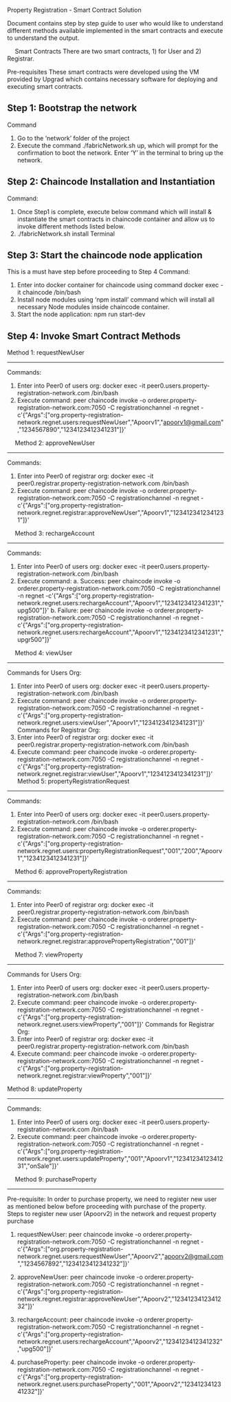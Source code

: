 Property Registration - Smart Contract Solution


Document contains step by step guide to user who would like to understand different methods available implemented in the smart contracts and execute to understand the output.


 
Smart Contracts
There are two smart contracts, 1) for User and 2) Registrar. 

Pre-requisites
These smart contracts were developed using the VM provided by Upgrad which contains necessary software for deploying and executing smart contracts. 

Step 1: Bootstrap the network	
-----------------------------
Command
1.	Go to the ‘network’ folder of the project
2.	Execute the command ./fabricNetwork.sh up, which will prompt for the confirmation to boot the network. Enter ‘Y’ in the terminal to bring up the network.
 
Step 2: Chaincode Installation and Instantiation
------------------------------------------------
Command: 
1.	Once Step1 is complete, execute below command which will install & instantiate the smart contracts in chaincode container and allow us to invoke different methods listed below. 
2.	./fabricNetwork.sh install
Terminal 
 
Step 3: Start the chaincode node application
--------------------------------------------
This is a must have step before proceeding to Step 4
Command: 
1.	Enter into docker container for chaincode using command docker exec -it chaincode /bin/bash
2.	Install node modules using ‘npm install’ command which will install all necessary Node modules inside chaincode container. 
3.	Start the node application: npm run start-dev
 
Step 4: Invoke Smart Contract Methods
-------------------------------------
Method 1: requestNewUser
************************
Commands: 
1.	Enter into Peer0 of users org: docker exec -it peer0.users.property-registration-network.com /bin/bash
2.	Execute command: peer chaincode invoke -o orderer.property-registration-network.com:7050 -C registrationchannel -n regnet -c'{"Args":["org.property-registration-network.regnet.users:requestNewUser","Apoorv1","apoorv1@gmail.com","1234567890","1234123412341231"]}'

 
Method 2: approveNewUser
************************
Commands: 
1.	Enter into Peer0 of registrar org: docker exec -it peer0.registrar.property-registration-network.com /bin/bash
2.	Execute command: peer chaincode invoke -o orderer.property-registration-network.com:7050 -C registrationchannel -n regnet -c'{"Args":["org.property-registration-network.regnet.registrar:approveNewUser","Apoorv1","1234123412341231"]}'

 
Method 3: rechargeAccount
*************************
Commands: 
1.	Enter into Peer0 of users org: docker exec -it peer0.users.property-registration-network.com /bin/bash
2.	Execute command: 
a.	Success: peer chaincode invoke -o orderer.property-registration-network.com:7050 -C registrationchannel -n regnet -c'{"Args":["org.property-registration-network.regnet.users:rechargeAccount","Apoorv1","1234123412341231","upg500"]}'
b.	Failure: peer chaincode invoke -o orderer.property-registration-network.com:7050 -C registrationchannel -n regnet -c'{"Args":["org.property-registration-network.regnet.users:rechargeAccount","Apoorv1","1234123412341231","upgr500"]}'
 
 
Method 4: viewUser
******************
Commands for Users Org: 
1.	Enter into Peer0 of users org: docker exec -it peer0.users.property-registration-network.com /bin/bash
2.	Execute command: peer chaincode invoke -o orderer.property-registration-network.com:7050 -C registrationchannel -n regnet -c'{"Args":["org.property-registration-network.regnet.users:viewUser","Apoorv1","1234123412341231"]}'
Commands for Registrar Org:
1.	Enter into Peer0 of registrar org: docker exec -it peer0.registrar.property-registration-network.com /bin/bash
2.	Execute command: peer chaincode invoke -o orderer.property-registration-network.com:7050 -C registrationchannel -n regnet -c'{"Args":["org.property-registration-network.regnet.registrar:viewUser","Apoorv1","1234123412341231"]}'
 
Method 5:  propertyRegistrationRequest
***************************************
Commands: 
1.	Enter into Peer0 of users org: docker exec -it peer0.users.property-registration-network.com /bin/bash
2.	Execute command: peer chaincode invoke -o orderer.property-registration-network.com:7050 -C registrationchannel -n regnet -c'{"Args":["org.property-registration-network.regnet.users:propertyRegistrationRequest","001","200","Apoorv1","1234123412341231"]}'
 
 
Method 6: approvePropertyRegistration
*************************************
Commands: 
1.	Enter into Peer0 of registrar org: docker exec -it peer0.registrar.property-registration-network.com /bin/bash
2.	Execute command: peer chaincode invoke -o orderer.property-registration-network.com:7050 -C registrationchannel -n regnet -c'{"Args":["org.property-registration-network.regnet.registrar:approvePropertyRegistration","001"]}'
 
 
Method 7: viewProperty
**********************
Commands for Users Org: 
1.	Enter into Peer0 of users org: docker exec -it peer0.users.property-registration-network.com /bin/bash
2.	Execute command: peer chaincode invoke -o orderer.property-registration-network.com:7050 -C registrationchannel -n regnet -c'{"Args":["org.property-registration-network.regnet.users:viewProperty","001"]}'
Commands for Registrar Org:
1.	Enter into Peer0 of registrar org: docker exec -it peer0.registrar.property-registration-network.com /bin/bash
2.	Execute command: peer chaincode invoke -o orderer.property-registration-network.com:7050 -C registrationchannel -n regnet -c'{"Args":["org.property-registration-network.regnet.registrar:viewProperty","001"]}'
 
 
Method 8: updateProperty
************************
Commands: 
1.	Enter into Peer0 of users org: docker exec -it peer0.users.property-registration-network.com /bin/bash
2.	Execute command: peer chaincode invoke -o orderer.property-registration-network.com:7050 -C registrationchannel -n regnet -c'{"Args":["org.property-registration-network.regnet.users:updateProperty","001","Apoorv1","1234123412341231","onSale"]}'
 
 
Method 9: purchaseProperty
**************************
Pre-requisite:
In order to purchase property, we need to register new user as mentioned below before proceeding with purchase of the property. 
Steps to register new user (Apoorv2) in the network and request property purchase
1.	requestNewUser: peer chaincode invoke -o orderer.property-registration-network.com:7050 -C registrationchannel -n regnet -c'{"Args":["org.property-registration-network.regnet.users:requestNewUser","Apoorv2","apoorv2@gmail.com","1234567892","1234123412341232"]}'
 
2.	approveNewUser: peer chaincode invoke -o orderer.property-registration-network.com:7050 -C registrationchannel -n regnet -c'{"Args":["org.property-registration-network.regnet.registrar:approveNewUser","Apoorv2","1234123412341232"]}'
 
3.	rechargeAccount: peer chaincode invoke -o orderer.property-registration-network.com:7050 -C registrationchannel -n regnet -c'{"Args":["org.property-registration-network.regnet.users:rechargeAccount","Apoorv2","1234123412341232","upg500"]}'
 
4.	purchaseProperty: peer chaincode invoke -o orderer.property-registration-network.com:7050 -C registrationchannel -n regnet -c'{"Args":["org.property-registration-network.regnet.users:purchaseProperty","001","Apoorv2","1234123412341232"]}'